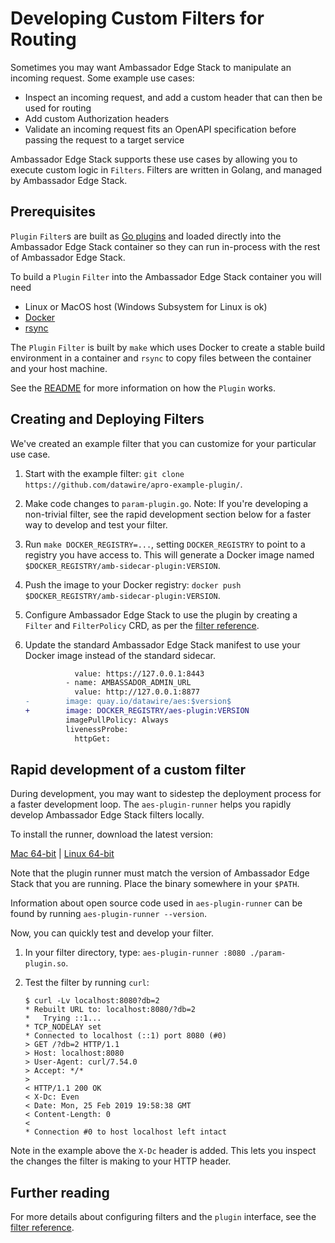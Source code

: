 # Developing Custom Filters for Routing

Sometimes you may want Ambassador Edge Stack to manipulate an incoming request. Some example use cases:

* Inspect an incoming request, and add a custom header that can then be used for routing
* Add custom Authorization headers
* Validate an incoming request fits an OpenAPI specification before passing the request to a target service


Ambassador Edge Stack supports these use cases by allowing you to execute custom logic in `Filters`. Filters are written in Golang, and managed by Ambassador Edge Stack.

## Prerequisites

`Plugin` `Filter`s are built as [Go plugins](https://golang.org/pkg/plugin/) and loaded directly into the Ambassador Edge Stack container so they can run in-process with the rest of Ambassador Edge Stack.

To build a `Plugin` `Filter` into the Ambassador Edge Stack container you will need
- Linux or MacOS host (Windows Subsystem for Linux is ok)
- [Docker](https://docs.docker.com/v17.09/engine/installation/) 
- [rsync](https://rsync.samba.org/)

The `Plugin` `Filter` is built by `make` which uses Docker to create a stable build environment in a container and `rsync` to copy files between the container and your host machine.

See the [README](https://github.com/datawire/apro-example-plugin) for more information on how the `Plugin` works.

## Creating and Deploying Filters

We've created an example filter that you can customize for your particular use case.

1. Start with the example filter: `git clone
   https://github.com/datawire/apro-example-plugin/`.

2. Make code changes to `param-plugin.go`. Note: If you're developing a non-trivial filter, see the rapid development section below for a faster way to develop and test your filter.

3. Run `make DOCKER_REGISTRY=...`, setting `DOCKER_REGISTRY` to point
   to a registry you have access to. This will generate a Docker image
   named `$DOCKER_REGISTRY/amb-sidecar-plugin:VERSION`.

4. Push the image to your Docker registry: `docker push $DOCKER_REGISTRY/amb-sidecar-plugin:VERSION`.

5. Configure Ambassador Edge Stack to use the plugin by creating a `Filter`
   and `FilterPolicy` CRD, as per the [filter reference](../../../reference/filter-reference).

6. Update the standard Ambassador Edge Stack manifest to use your Docker
   image instead of the standard sidecar.

   ```patch
              value: https://127.0.0.1:8443
            - name: AMBASSADOR_ADMIN_URL
              value: http://127.0.0.1:8877
   -        image: quay.io/datawire/aes:$version$
   +        image: DOCKER_REGISTRY/aes-plugin:VERSION
            imagePullPolicy: Always
            livenessProbe:
              httpGet:
   ```

## Rapid development of a custom filter

During development, you may want to sidestep the deployment process for a faster development loop. The `aes-plugin-runner` helps you rapidly develop Ambassador Edge Stack filters locally.

To install the runner, download the latest version:

<a class="pro-runner-dl" href="https://s3.amazonaws.com/datawire-static-files/aes-plugin-runner/$version$/darwin/amd64/aes-plugin-runner">Mac 64-bit</a> |
<a class="pro-runner-linux-dl" href="https://s3.amazonaws.com/datawire-static-files/aes-plugin-runner/$version$/linux/amd64/aes-plugin-runner">Linux 64-bit</a>

Note that the plugin runner must match the version of Ambassador Edge Stack that you are running. Place the binary somewhere in your `$PATH`.

Information about open source code used in `aes-plugin-runner` can be found by running `aes-plugin-runner --version`.

Now, you can quickly test and develop your filter.

1. In your filter directory, type: `aes-plugin-runner :8080 ./param-plugin.so`.
2. Test the filter by running `curl`:

    ```
    $ curl -Lv localhost:8080?db=2
    * Rebuilt URL to: localhost:8080/?db=2
    *   Trying ::1...
    * TCP_NODELAY set
    * Connected to localhost (::1) port 8080 (#0)
    > GET /?db=2 HTTP/1.1
    > Host: localhost:8080
    > User-Agent: curl/7.54.0
    > Accept: */*
    >
    < HTTP/1.1 200 OK
    < X-Dc: Even
    < Date: Mon, 25 Feb 2019 19:58:38 GMT
    < Content-Length: 0
    <
    * Connection #0 to host localhost left intact
    ```

Note in the example above the `X-Dc` header is added. This lets you inspect the changes the filter is making to your HTTP header.

## Further reading

For more details about configuring filters and the `plugin` interface, see the [filter reference](../../../reference/filter-reference).
